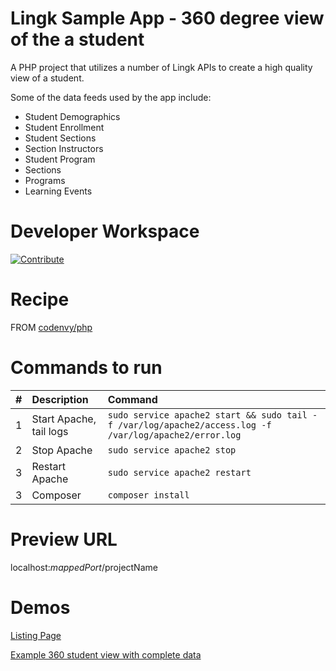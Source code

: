 # Lingk Sample App - 360 degree view of the a student
A PHP project that utilizes a number of Lingk APIs to create a high quality view of a student.

Some of the data feeds used by the app include:
- Student Demographics
- Student Enrollment
- Student Sections
- Section Instructors
- Student Program
- Sections
- Programs
- Learning Events

# Developer Workspace

[![Contribute](http://beta.codenvy.com/factory/resources/codenvy-contribute.svg)](http://beta.codenvy.com/f?id=1zt24oncb3h9enby)

# Recipe

FROM [codenvy/php](https://hub.docker.com/r/codenvy/php/)

# Commands to run

| #       | Description           | Command  |
| :------------- |:-------------| :-----|
| 1      | Start Apache, tail logs | `sudo service apache2 start && sudo tail -f /var/log/apache2/access.log -f /var/log/apache2/error.log` |
| 2      | Stop Apache      |   `sudo service apache2 stop` |
| 3 | Restart Apache      |    `sudo service apache2 restart` |
| 3 | Composer           |    `composer install` |
# Preview URL

localhost:$mappedPort/$projectName

# Demos

[Listing Page](http://lingk360student.x10host.com/)

[Example 360 student view with complete data](http://lingk360student.x10host.com/#student/efb85d46ffd44204a00af3b7adbc4e75)
